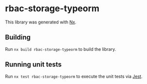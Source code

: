 # rbac-storage-typeorm

This library was generated with [Nx](https://nx.dev).

## Building

Run `nx build rbac-storage-typeorm` to build the library.

## Running unit tests

Run `nx test rbac-storage-typeorm` to execute the unit tests via [Jest](https://jestjs.io).
